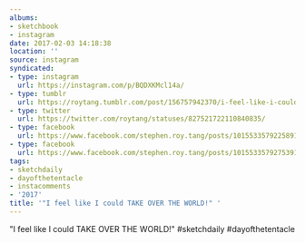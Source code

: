```yaml
---
albums:
- sketchbook
- instagram
date: 2017-02-03 14:18:38
location: ''
source: instagram
syndicated:
- type: instagram
  url: https://instagram.com/p/BQDXKMcl14a/
- type: tumblr
  url: https://roytang.tumblr.com/post/156757942370/i-feel-like-i-could-take-over-the-world
- type: twitter
  url: https://twitter.com/roytang/statuses/827521722110840835/
- type: facebook
  url: https://www.facebook.com/stephen.roy.tang/posts/10155335792258912:0
- type: facebook
  url: https://www.facebook.com/stephen.roy.tang/posts/10155335792753912
tags:
- sketchdaily
- dayofthetentacle
- instacomments
- '2017'
title: '"I feel like I could TAKE OVER THE WORLD!" '
---
```


"I feel like I could TAKE OVER THE WORLD!" #sketchdaily #dayofthetentacle